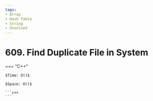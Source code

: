 ```yaml
---
tags:
- Array
- Hash Table
- String
- Unsolved
---
```



# 609. Find Duplicate File in System

=== "C++"

    $Time: O()$

    $Space: O()$

    ```c++
    ```